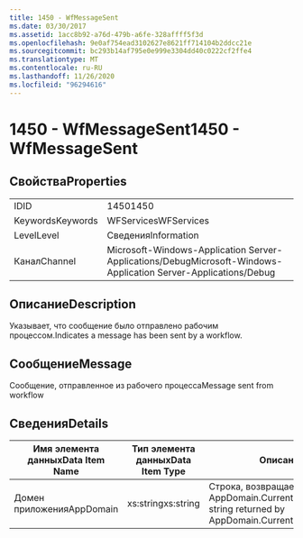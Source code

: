 ```yaml
---
title: 1450 - WfMessageSent
ms.date: 03/30/2017
ms.assetid: 1acc8b92-a76d-479b-a6fe-328affff5f3d
ms.openlocfilehash: 9e0af754ead3102627e8621ff714104b2ddcc21e
ms.sourcegitcommit: bc293b14af795e0e999e3304dd40c0222cf2ffe4
ms.translationtype: MT
ms.contentlocale: ru-RU
ms.lasthandoff: 11/26/2020
ms.locfileid: "96294616"
---
```

# <a name="1450---wfmessagesent"></a><span data-ttu-id="86de5-102">1450 - WfMessageSent</span><span class="sxs-lookup"><span data-stu-id="86de5-102">1450 - WfMessageSent</span></span>

## <a name="properties"></a><span data-ttu-id="86de5-103">Свойства</span><span class="sxs-lookup"><span data-stu-id="86de5-103">Properties</span></span>  
  
|||  
|-|-|  
|<span data-ttu-id="86de5-104">ID</span><span class="sxs-lookup"><span data-stu-id="86de5-104">ID</span></span>|<span data-ttu-id="86de5-105">1450</span><span class="sxs-lookup"><span data-stu-id="86de5-105">1450</span></span>|  
|<span data-ttu-id="86de5-106">Keywords</span><span class="sxs-lookup"><span data-stu-id="86de5-106">Keywords</span></span>|<span data-ttu-id="86de5-107">WFServices</span><span class="sxs-lookup"><span data-stu-id="86de5-107">WFServices</span></span>|  
|<span data-ttu-id="86de5-108">Level</span><span class="sxs-lookup"><span data-stu-id="86de5-108">Level</span></span>|<span data-ttu-id="86de5-109">Сведения</span><span class="sxs-lookup"><span data-stu-id="86de5-109">Information</span></span>|  
|<span data-ttu-id="86de5-110">Канал</span><span class="sxs-lookup"><span data-stu-id="86de5-110">Channel</span></span>|<span data-ttu-id="86de5-111">Microsoft-Windows-Application Server-Applications/Debug</span><span class="sxs-lookup"><span data-stu-id="86de5-111">Microsoft-Windows-Application Server-Applications/Debug</span></span>|  
  
## <a name="description"></a><span data-ttu-id="86de5-112">Описание</span><span class="sxs-lookup"><span data-stu-id="86de5-112">Description</span></span>  

 <span data-ttu-id="86de5-113">Указывает, что сообщение было отправлено рабочим процессом.</span><span class="sxs-lookup"><span data-stu-id="86de5-113">Indicates a message has been sent by a workflow.</span></span>  
  
## <a name="message"></a><span data-ttu-id="86de5-114">Сообщение</span><span class="sxs-lookup"><span data-stu-id="86de5-114">Message</span></span>  

 <span data-ttu-id="86de5-115">Сообщение, отправленное из рабочего процесса</span><span class="sxs-lookup"><span data-stu-id="86de5-115">Message sent from workflow</span></span>  
  
## <a name="details"></a><span data-ttu-id="86de5-116">Сведения</span><span class="sxs-lookup"><span data-stu-id="86de5-116">Details</span></span>  
  
|<span data-ttu-id="86de5-117">Имя элемента данных</span><span class="sxs-lookup"><span data-stu-id="86de5-117">Data Item Name</span></span>|<span data-ttu-id="86de5-118">Тип элемента данных</span><span class="sxs-lookup"><span data-stu-id="86de5-118">Data Item Type</span></span>|<span data-ttu-id="86de5-119">Описание</span><span class="sxs-lookup"><span data-stu-id="86de5-119">Description</span></span>|  
|--------------------|--------------------|-----------------|  
|<span data-ttu-id="86de5-120">Домен приложения</span><span class="sxs-lookup"><span data-stu-id="86de5-120">AppDomain</span></span>|<span data-ttu-id="86de5-121">xs:string</span><span class="sxs-lookup"><span data-stu-id="86de5-121">xs:string</span></span>|<span data-ttu-id="86de5-122">Строка, возвращаемая AppDomain.CurrentDomain.FriendlyName.</span><span class="sxs-lookup"><span data-stu-id="86de5-122">The string returned by AppDomain.CurrentDomain.FriendlyName.</span></span>|
